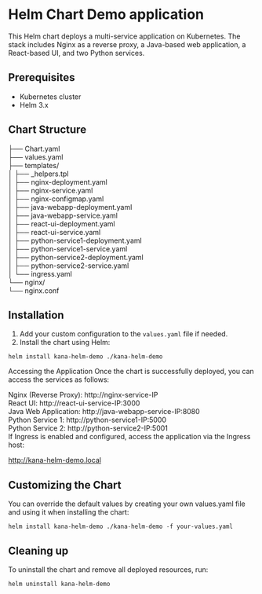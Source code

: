 # Helm Chart Demo application

This Helm chart deploys a multi-service application on Kubernetes. The stack includes Nginx as a reverse proxy, a Java-based web application, a React-based UI, and two Python services.

## Prerequisites

- Kubernetes cluster
- Helm 3.x

## Chart Structure

├── Chart.yaml<br>
├── values.yaml<br>
├── templates/<br>
│ ├── _helpers.tpl<br>
│ ├── nginx-deployment.yaml<br>
│ ├── nginx-service.yaml<br>
│ ├── nginx-configmap.yaml<br>
│ ├── java-webapp-deployment.yaml<br>
│ ├── java-webapp-service.yaml<br>
│ ├── react-ui-deployment.yaml<br>
│ ├── react-ui-service.yaml<br>
│ ├── python-service1-deployment.yaml<br>
│ ├── python-service1-service.yaml<br>
│ ├── python-service2-deployment.yaml<br>
│ ├── python-service2-service.yaml<br>
│ └── ingress.yaml<br>
└── nginx/<br>
   └── nginx.conf<br>


## Installation

1. Add your custom configuration to the `values.yaml` file if needed.
2. Install the chart using Helm:

```helm install kana-helm-demo ./kana-helm-demo```


Accessing the Application
Once the chart is successfully deployed, you can access the services as follows:

Nginx (Reverse Proxy): http://nginx-service-IP<br>
React UI: http://react-ui-service-IP:3000<br>
Java Web Application: http://java-webapp-service-IP:8080<br>
Python Service 1: http://python-service1-IP:5000<br>
Python Service 2: http://python-service2-IP:5001<br>
If Ingress is enabled and configured, access the application via the Ingress host:

http://kana-helm-demo.local

## Customizing the Chart
You can override the default values by creating your own values.yaml file and using it when installing the chart:

```helm install kana-helm-demo ./kana-helm-demo -f your-values.yaml```

## Cleaning up
To uninstall the chart and remove all deployed resources, run:

```helm uninstall kana-helm-demo```
